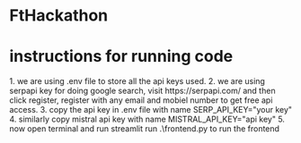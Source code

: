 # FtHackathon
<h1>instructions for running code</h1>
1. we are using .env file to store all the api keys used.
2. we are using serpapi key for doing google search, visit https://serpapi.com/ and then click register, register with any email and mobiel number to get free api access.
3. copy the api key in .env file with name SERP_API_KEY="your key"
4. similarly copy mistral api key with name MISTRAL_API_KEY="api key"
5. now open terminal and run     streamlit run .\frontend.py to run the frontend